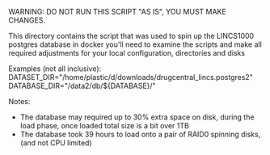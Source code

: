 WARNING:  DO NOT RUN THIS SCRIPT "AS IS", YOU MUST MAKE CHANGES.

This directory contains the script that was used to spin up the LINCS1000 postgres database in docker
you'll need to examine the scripts and make all required adjustments for your local configuration, directories and disks

Examples (not all inclusive):
DATASET_DIR="/home/plastic/d/downloads/drugcentral_lincs.postgres2"
DATABASE_DIR="/data2/db/${DATABASE}/"

Notes:
- The database may required up to 30% extra space on disk, during the load phase, once loaded total size is a bit over 1TB
- The database took 39 hours to load onto a pair of RAID0 spinning disks, (and not CPU limited)
